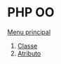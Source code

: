# PHP OO

[Menu principal](https://github.com/agenciasys/as-capacita/blob/master/README.md#as-capacita)

1. [Classe](https://github.com/agenciasys/as-capacita/blob/master/PHP-OO/Classe.md#classe)
2. [Atributo](https://github.com/agenciasys/as-capacita/blob/master/PHP-OO/Atributo.md#atributo)

